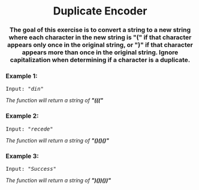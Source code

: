 <div align = "center">

# Duplicate Encoder

</div>

<div align = "center">
  
<h3>The goal of this exercise is to convert a string to a new string where each character in the new string is "(" if that character appears only once in the original string, or ")" if that character appears more than once in the original string. Ignore capitalization when determining if a character is a duplicate.</h3>

  </div>

<h3>Example 1:</h3>
<pre>
Input: <em>"din"</em>
</pre>

<p>

<em>The function will return a string of <strong>"((("</strong>
</em>

</p>

<h3>Example 2:</h3>
<pre>
Input: <em>"recede"</em>
</pre>

<p>

<em>The function will return a string of <strong>"()()()"</strong>
</em>

</p>

<h3>Example 3:</h3>
<pre>
Input: <em>"Success"</em>
</pre>

<p>

<em>The function will return a string of <strong>")())())"</strong> </em>

</p>
